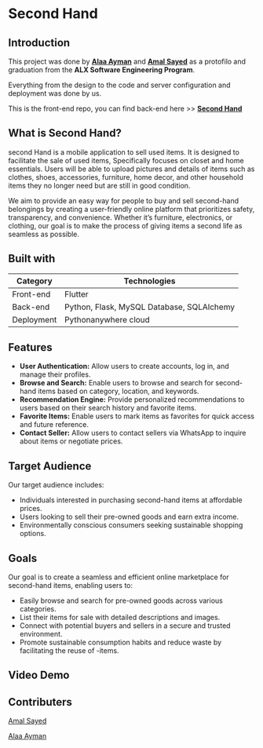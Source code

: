 # Second Hand

## Introduction

This project was done by **[Alaa Ayman](https://github.com/AlaaAymanAbdElRaheem)** and **[Amal Sayed](https://github.com/amalsayedm)** as a protofilo and graduation from the **ALX Software Engineering Program**.

Everything from the design to the code and server configuration and deployment was done by us.

This is the front-end repo, you can find back-end here >> **[Second Hand](https://github.com/amalsayedm/second-hand)**

## What is Second Hand?

second Hand is a mobile application to sell used items. It is designed to facilitate the sale of used items, Specifically focuses on closet and home essentials. Users will be able to upload pictures and details of items such as clothes, shoes, accessories, furniture, home decor, and other household items they no longer need but are still in good condition.

We aim to provide an easy way for people to buy and sell second-hand belongings by creating a user-friendly online platform that prioritizes safety, transparency, and convenience. Whether it’s furniture, electronics, or clothing, our goal is to make the process of giving items a second life as seamless as possible.

## Built with

| Category   | Technologies                              |
| ---------- | ----------------------------------------- |
| Front-end  | Flutter                                   |
| Back-end   | Python, Flask, MySQL Database, SQLAlchemy |
| Deployment | Pythonanywhere cloud                      |

## Features

* **User Authentication:** Allow users to create accounts, log in, and manage their profiles.
* **Browse and Search:** Enable users to browse and search for second-hand items based on category, location, and keywords.
* **Recommendation Engine:** Provide personalized recommendations to users based on their search history and favorite items.
* **Favorite Items:** Enable users to mark items as favorites for quick access and future reference.
* **Contact Seller:** Allow users to contact sellers via WhatsApp to inquire about items or negotiate prices.

## Target Audience

Our target audience includes:

* Individuals interested in purchasing second-hand items at affordable prices.
* Users looking to sell their pre-owned goods and earn extra income.
* Environmentally conscious consumers seeking sustainable shopping options.

## Goals

Our goal is to create a seamless and efficient online marketplace for second-hand items, enabling users to:

* Easily browse and search for pre-owned goods across various categories.
* List their items for sale with detailed descriptions and images.
* Connect with potential buyers and sellers in a secure and trusted environment.
* Promote sustainable consumption habits and reduce waste by facilitating the reuse of -items.

## Video Demo

## Contributers

[Amal Sayed](https://github.com/amalsayedm)

[Alaa Ayman](https://github.com/AlaaAymanAbdElRaheem)
